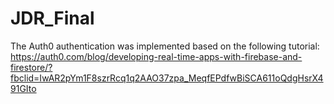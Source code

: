 # JDR_Final
The Auth0 authentication was implemented based on the following tutorial: https://auth0.com/blog/developing-real-time-apps-with-firebase-and-firestore/?fbclid=IwAR2pYm1F8szrRcq1q2AAO37zpa_MeqfEPdfwBiSCA611oQdgHsrX491GIto
